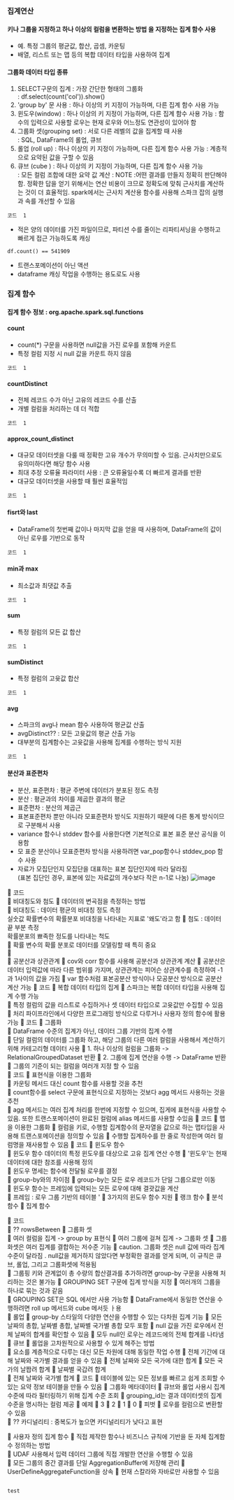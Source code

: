 ### 집계연산  
#### 키나  그룹을  지정하고  하나  이상의  컬럼을  변환하는  방법 을  지정하는 집계  함수  사용
- 예.  특정 그룹의 평균값,  합산, 곱셈,  카운팅  
- 배열,  리스트  또는 맵  등의  복합  데이터  타입을  사용하여 집계  
#### 그룹화  데이터  타입   종류
1. SELECT구문의  집계  : 가장  간단한  형태의  그룹화    
: df.select(count('col')).show()
2. 'group by' 문 사용  :    하나  이상의 키  지정이 가능하며,  다른 집계  함수  사용  가능 
3. 윈도우(window)  :  하나 이상의  키  지정이 가능하며,  다른  집계  함수 사용  가능
: 함수의 입력으로 사용할  로우는  현재  로우와 어느정도  연관성이  있어야  함   
4. 그룹화 셋(grouping set) :  서로  다른  레벨의  값을  집계할 때  사용  
: SQL, DataFrame의 롤업, 큐브  
5. 롤업 (roll up) : 하나  이상의 키 지정이  가능하며, 다른  집계 함수  사용 가능
: 계층적으로  요약된 값을  구할  수  있음  
6. 큐브 (cube ) : 하나  이상의  키  지정이  가능하며, 다른  집계  함수 사용  가능  
: 모든 컬럼  조합에  대한 요약  값 계산 
: NOTE :어떤 결과를  만들지  정확히 판단해야 함.  정확한 답을 얻기 위해서는  연산  비용이 크므로  정확도에  맞춰 근사치를  계산하는 것이  더  효율적임.  spark에서는 근사치  계산용 함수를  사용해 스파크 잡의 실행과  속를  개선할 수 있음 

``` 
코드  1

``` 

- 적은  양의  데이터를  가진 파일이므로, 파티션 수를  줄이는  리파티셔닝을  수행하고  빠르게  접근 가능하도록  캐싱 

``` 
df.count() == 541909
``` 
- 트랜스포메이션이  아닌  액션 
- dataframe 캐싱  작업을  수행하는 용도로도  사용  


### 집계  함수 
####	집계  함수 정보  :  org.apache.spark.sql.functions 
#### count 
- count(*) 구문을  사용하면 null값을 가진  로우를 포함해  카운트
- 특정 컬럼 지정 시 null  값을  카운트 하지  않음 
``` 
코드  1

```


#### countDistinct 
- 전체 레코드 수가  아닌 고유의 레코드 수를 산출 
- 개별  컬럼을 처리하는 데  더  적합 

``` 
코드  1

```
#### approx_count_distinct 
- 대규모  데이터셋을  다룰 때  정확한 고유 개수가  무의미할 수  있음.  근사치만으로도 유의미하다면  해당  함수  사용  
- 최대 추정  오류율  파라미터 사용  :  큰  오류율일수록 더  빠르게  결과를  반환  
- 대규모  데이터셋을  사용할 때 훨씬 효율적임
``` 
코드  1

```
#### fisrt와  last 
- DataFrame의 첫번째  값이나 마지막  값을 얻을  때  사용하며, DataFrame의  값이  아닌 로우를  기반으로  동작 
``` 
코드  1

```
#### min과  max 
- 최소값과  최댓값  추출
``` 
코드  1

```
#### sum
- 특정  컬럼의  모든  값  합산
``` 
코드  1

```
#### sumDistinct
- 특정   컬럼의  고윳값 합산
``` 
코드  1

```
#### avg
- 스파크의 avg나  mean  함수  사용하여  평균값  산출 
-	avgDistinct??  : 모든  고윳값의  평균  산출 가능
-	대부분의 집계함수는  고윳값을 사용해 집계를  수행하는 방식  지원
``` 
코드  1

```

#### 분산과  표준편차
- 분산,  표준편차 :  평균  주변에  데이터가  분포된  정도  측정 
- 분산  : 평균과의  차이를  제곱한  결과의  평균
- 표준편차  :  분산의  제곱근  
- 표본표준편차 뿐만  아니라  모표준편차  방식도 지원하기  때문에 다른 통계 방식이므로 구분해서 사용 
- variance 함수나 stddev 함수를 사용한다면 기본적으로 표본  표준 분산  공식을 이용함
- 모 표준  분산이나 모표준편차  방식을  사용하려면  var_pop함수나 stddev_pop 함수 사용  
- 자료가 모집단인지  모집단을 대표하는 표본  집단인지에  따라 달라짐  
  (표본  집단인  경우,  표본에  있는  자료값의 개수보다  작은 n-1로 나눔)
![image](https://user-images.githubusercontent.com/18010639/125221837-d3a2c900-e303-11eb-9822-38d55065d7ce.png)

 
	코드  
	비대칭도와  첨도 
	데이터의 변곡점을  측정하는  방법  
	비대칭도  :  데이터  평균의  비대칭 정도  측정  
실숫값 확률변수의  확률분포  비대칭을 나타내는  지표로  '왜도'라고  함
	첨도 :  데이터  끝 부분  측정  
확률분포의  뾰족한 정도를  나타내는  척도  
	확률  변수의  확률  분포로 데이터를 모델링할  때  특히  중요  
	  
	공분산과  상관관계
	cov와 corr  함수를  사용해  공분산과  상관관계 계산 
	공분산은  데이터  입력값에  따라  다른 범위를  가지며,  상관관계는  피어슨  상관계수를  측정하여  -1과  1사이의 값을 가짐
	var  함수처럼  표본공분산 방식이나 모공분산 방식으로  공분산  계산  가능 
	코드
	복합  데이터  타입의 집계
	스파크는  복합  데이터 타입을 사용해  집계 수행 가능  
	특정  컬럼의 값을 리스트로 수집하거나  셋  데이터 타입으로 고윳값만 수집할 수  있음  
	처리 파이프라인에서  다양한  프로그래밍 방식으로  다루거나  사용자  정의  함수에  활용  가능 
	코드
	그룹화  
	DataFrame  수준의  집계가  아닌,  데이터  그룹 기반의 집계  수행  
	단일  컬럼의  데이터를  그룹화  하고,  해당  그룹의  다른  여러 컬럼을  사용해서 계산하기 위해  카테고리형 데이터  사용 
	1.  하나 이상의  컬럼을 그룹화  ->  RelationalGroupedDataset 반환
	2.  그룹에  집계  연산을 수행  ->  DataFrame 반환 
	그룹의  기준이 되는  컬럼을  여러개 지정 할  수  있음  
	코드 
	표현식을  이용한  그룹화  
	카운팅  메서드  대신 count  함수를  사용할  것을  추천  
	count함수를  select 구문에  표현식으로  지정하는  것보다  agg  메서드  사용하는  것을  추천  
	agg 메서드는  여러  집계  처리를  한번에  지정할  수  있으며,  집게에  표현식을  사용할  수  있음.  또한  트랜스포메이션이  완료된  컬럼에  alias  메서드를  사용할 수있음
	코드
	맵을  이용한  그룹화
	컬럼을  키로, 수행할  집계함수의  문자열을  값으로  하는  맵타입을 사용해 트랜스포메이션을  정의할 수  있음 
	수행할  집계하수를  한 줄로  작성한며  여러  컬럼명을  재사용할  수  있음
	코드
	윈도우  함수  
	윈도우  함수   데이터의 특정  윈도우를  대상으로  고유  집계 연산 수행 
	'윈도우'는  현재  데이터에  대한  참조를  사용해  정의  
	윈도우  명세는  함수에  전달될  로우를  결정  
	group-by와의 차이점
	group-by는 모든  로우 레코드가  단일  그룹으로만  이동  
	윈도우  함수는  프레임에  입력되는  모든  로우에  대해  결괏값을  계산  
	프레임  :  로우 그룹  기반의  테이블 '
	3가지의  윈도우  함수  지원
	랭크  함수
	분석  함수
	집계  함수  
 
	코드  
	?? rowsBetween
	그룹화  셋  
	여러  컬럼을 집계  ->  group by 표현식
	여러  그룹에  걸쳐  집계  -> 그룹화 셋 
	그룹화셋은  여러  집계를 결합하는 저수준  기능 
	caution. 그룹화 셋은 null 값에  따라 집계 수준이  달라짐 .  null값을 제거하지 않았다면 부정확한  결과를 얻게  되며,  이 규칙은 큐브,  롤업,  그리고 그룹화셋에 적용됨  
	그룹핑 키와  관계없이 총  수량의  합산결과를 추가하려면  group-by  구문을  사용해 처리하는  것은 불가능 
	GROUPING  SET 구문에 집계  방식을 지정 
	 여러개의 그룹을  하나로  묶는 것과  같음  
	GROUPING SET은  SQL  에서만 사용 가능함
	DataFrame에서 동일한  연산을  수행하려면  roll up  메서드와 cube  메서듯 ㅏ용  
	롤업
	group-by  스타일의  다양한 연산을  수행할  수  있는 다차원  집계  기능
	모든  날짜의  총합,  날짜별  총합, 날짜별  국가별  총합 모두  포함
	null  값을  가진  로우에서  전체 날짜의  합계를 확인할  수 있음 
	모두  null인  로우는  레코드에의 전체 합계를 나타냄
	큐브
	롤업을  고차원적으로 사용할  수  있게 해주는 방법  
	요소를 계층적으로 다루는  대신  모든  차원에  대해 동일한 작업 수행 
	전체 기간에 대해 날짜와 국가별  결과를  얻을 수  있음 
	전체  날짜와 모든  국가에  대한  합계
	모든  국가의 날짭려  합계
	날짜별  국갑려  합계  
	전체  날짜와  국가별 합계 
	코드
	테이블에  있는  모든  정보를  빠르고 쉽게 조회할 수  있는 요약 정보  테이블을  만들  수 있음 
	그룹화  메타데이터
	큐브와  롤업 사용시 집계 수준에  따라 필터링하기 위해  집계 수준  조회
	grouping_id는 결과  데이터셋의  집계  수준을  명시하는  컬럼  제공 
	예제
	3
	2
	1
	0
	피벗
	로우를  컬럼으로  변환할 수  있음  
	?? 카디널리티  :   중복도가  높으면  카디널리티가  낮다고 표현 


	사용자 정의  집계  함수 
	직접  제작한  함수나  비즈니스  규칙에  기반을  둔  자체  집계함수  정의하는  방법  
	UDAF  사용해서  입력  데이터  그룹에  직접  개발한  연산을  수행할  수  있음  
	모든  그룹의  중간 결과를  단일 AggregationBuffer에 저장해 관리
	UserDefineAggregateFunction을  상속
	현재 스칼라와  자바로만  사용할 수  있음 



``` 

test

``` 
